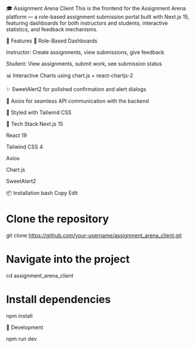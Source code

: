 🎓 Assignment Arena Client
This is the frontend for the Assignment Arena platform — a role-based assignment submission portal built with Next.js 15, featuring dashboards for both instructors and students, interactive statistics, and feedback mechanisms.

🚀 Features
🔐 Role-Based Dashboards

Instructor: Create assignments, view submissions, give feedback

Student: View assignments, submit work, see submission status

📊 Interactive Charts using chart.js + react-chartjs-2

✨ SweetAlert2 for polished confirmation and alert dialogs

🔄 Axios for seamless API communication with the backend

💨 Styled with Tailwind CSS

🧰 Tech Stack
Next.js 15

React 19

Tailwind CSS 4

Axios

Chart.js

SweetAlert2

📦 Installation
bash
Copy
Edit
# Clone the repository
git clone https://github.com/your-username/assignment_arena_client.git

# Navigate into the project
cd assignment_arena_client

# Install dependencies
npm install

🧪 Development

npm run dev
